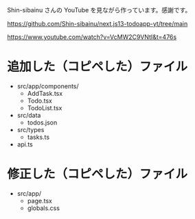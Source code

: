 Shin-sibainu さんの YouTube を見ながら作っています。感謝です。

https://github.com/Shin-sibainu/next.js13-todoapp-yt/tree/main

https://www.youtube.com/watch?v=VcMW2C9VNtI&t=476s

# 追加した（コピペした）ファイル

- src/app/components/
  - AddTask.tsx
  - Todo.tsx
  - TodoList.tsx
- src/data
  - todos.json
- src/types
  - tasks.ts
- api.ts

# 修正した（コピペした）ファイル

- src/app/
  - page.tsx
  - globals.css
